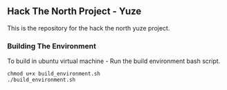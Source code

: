## Hack The North Project - Yuze ##

This is the repository for the hack the north yuze project.

### Building The Environment ###

To build in ubuntu virtual machine - Run the build environment bash script.

```
chmod u+x build_environment.sh
./build_environment.sh

```

